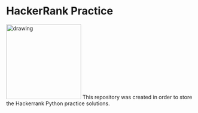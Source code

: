 # HackerRank Practice
<img src="https://user-images.githubusercontent.com/52736554/130867333-4991b092-1de1-4742-a5d2-1a64f8122c8b.png" alt="drawing" width="200"/>
This repository was created in order to store the Hackerrank Python practice solutions.
